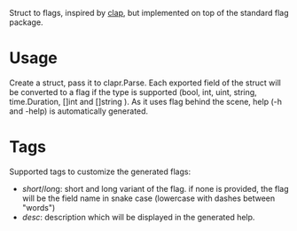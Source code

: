 Struct to flags, inspired by [clap](https://github.com/fred1268/go-clap), but implemented on top of the standard flag package.

# Usage
Create a struct, pass it to clapr.Parse. Each exported field of the struct will be converted to a flag if the type is supported (bool, int, uint, string, time.Duration, []int and []string ). As it uses flag behind the scene, help (-h and -help) is automatically generated.

# Tags
Supported tags to customize the generated flags:
- *short*/*lon*g: short and long variant of the flag. if none is provided, the flag will be the field name in snake case (lowercase with dashes between "words")
- *desc*: description which will be displayed in the generated help.

